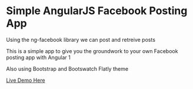 # Simple AngularJS Facebook Posting App

Using the ng-facebook library we can post and retreive posts

This is a simple app to give you the groundwork to your own Facebook posting app with Angular 1

Also using Bootstrap and Bootswatch Flatly theme


<a href="http://mikeparda.com/ngSocial" target="_blank">Live Demo Here</a>
